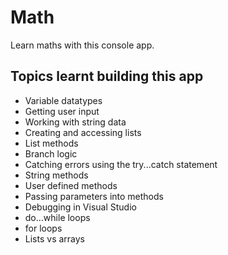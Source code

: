 # Math

Learn maths with this console app.

## Topics learnt building this app

- Variable datatypes
- Getting user input
- Working with string data
- Creating and accessing lists
- List methods 
- Branch logic
- Catching errors using the try...catch statement
- String methods
- User defined methods
- Passing parameters into methods
- Debugging in Visual Studio
- do...while loops
- for loops
- Lists vs arrays


